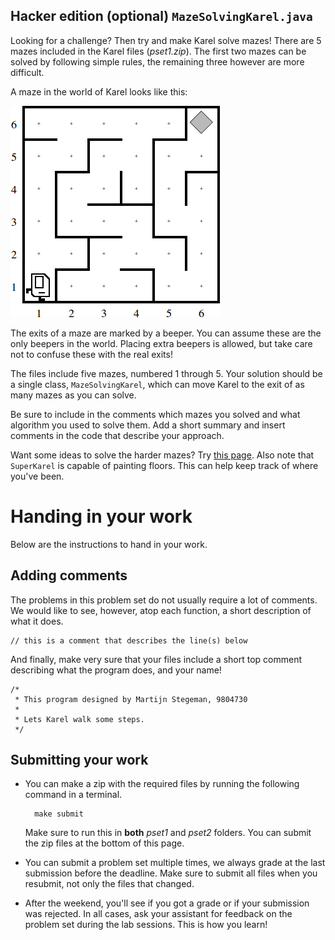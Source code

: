 ## Hacker edition (optional) `MazeSolvingKarel.java`

Looking for a challenge? Then try and make Karel solve mazes! There are 5 mazes 
included in the Karel files (*pset1.zip*). The first two mazes can be solved by
following simple rules, the remaining three however are more difficult.

A maze in the world of Karel looks like this:

![A maze in the world of Karel.](figure8.png)

The exits of a maze are marked by a beeper. You can assume these are the only
beepers in the world. Placing extra beepers is allowed, but take care not to
confuse these with the real exits!

The files include five mazes, numbered 1 through 5. Your solution should be a
single class, `MazeSolvingKarel`, which can move Karel to the exit of as many 
mazes as you can solve.

Be sure to include in the comments which mazes you solved and what algorithm 
you used to solve them. Add a short summary and insert comments in the code 
that describe your approach.

Want some ideas to solve the harder mazes? Try
[this page](http://www.astrolog.org/labyrnth/algrithm.htm). Also note that
`SuperKarel` is capable of painting floors. This can help keep track of where
you've been.

# Handing in your work

Below are the instructions to hand in your work.

## Adding comments

The problems in this problem set do not usually require a lot of
comments. We would like to see, however, atop each function, a short description
of what it does.

	// this is a comment that describes the line(s) below

And finally, make very sure that your files include a short top comment
describing what the program does, and your name!

	/*
	 * This program designed by Martijn Stegeman, 9804730
	 *
	 * Lets Karel walk some steps.
	 */

## Submitting your work

* You can make a zip with the required files by running the following command
  in a terminal.

        make submit

  Make sure to run this in **both** *pset1* and *pset2* folders. You can submit 
  the zip files at the bottom of this page.
    
* You can submit a problem set multiple times, we always grade at the last
  submission before the deadline. Make sure to submit all files when you
  resubmit, not only the files that changed.
  
* After the weekend, you'll see if you got a grade or if your submission was
  rejected. In all cases, ask your assistant for feedback on the problem set 
  during the lab sessions. This is how you learn!

